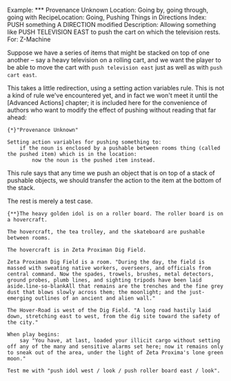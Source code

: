Example: *** Provenance Unknown
Location: Going by, going through, going with
RecipeLocation: Going, Pushing Things in Directions
Index: PUSH something A DIRECTION modified
Description: Allowing something like PUSH TELEVISION EAST to push the cart on which the television rests.
For: Z-Machine

  
Suppose we have a series of items that might be stacked on top of one another – say a heavy television on a rolling cart, and we want the player to be able to move the cart with ``push television east`` just as well as with ``push cart east``.

  
This takes a little redirection, using a setting action variables rule. This is not a kind of rule we've encountered yet, and in fact we won't meet it until the [Advanced Actions] chapter; it is included here for the convenience of authors who want to modify the effect of pushing without reading that far ahead:

  

``` inform7
{*}"Provenance Unknown"

Setting action variables for pushing something to:
	if the noun is enclosed by a pushable between rooms thing (called the pushed item) which is in the location:
		now the noun is the pushed item instead.
```

  
This rule says that any time we push an object that is on top of a stack of pushable objects, we should transfer the action to the item at the bottom of the stack.

  
The rest is merely a test case.

  

``` inform7
{**}The heavy golden idol is on a roller board. The roller board is on a hovercraft.

The hovercraft, the tea trolley, and the skateboard are pushable between rooms.

The hovercraft is in Zeta Proximan Dig Field.

Zeta Proximan Dig Field is a room. "During the day, the field is massed with sweating native workers, overseers, and officials from central command. Now the spades, trowels, brushes, metal detectors, ground probes, plumb lines, and sighting tripods have been laid aside.line-so-blankAll that remains are the trenches and the fine grey dust that blows slowly across them; the moonlight; and the just-emerging outlines of an ancient and alien wall."

The Hover-Road is west of the Dig Field. "A long road hastily laid down, stretching east to west, from the dig site toward the safety of the city."

When play begins:
	say "You have, at last, loaded your illicit cargo without setting off any of the many and sensitive alarms set here; now it remains only to sneak out of the area, under the light of Zeta Proxima's lone green moon."

Test me with "push idol west / look / push roller board east / look".
```

